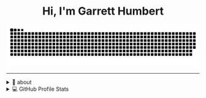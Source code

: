 <div align="center">
<h1 align="center">Hi, I'm Garrett Humbert</h1>
</div>

<div align="center">
  <a href="(https://github.com/Arxci)">
  <img  src="https://github.com/1999AZZAR/1999AZZAR/blob/main/resources/img/grid-snake.svg"
       alt="snake" /></a>
</div>

-----

<details>
  <summary>🧮 about</summary>
<div>
<samp>
<h2 align="center">About this Account</h2>
 <p align="center">
  <a href="github.com/1999AZZAR" target="blank"><img align="center" 
     src="https://komarev.com/ghpvc/?username=arxci&style=for-the-badge&label=PROFILE+VIEWS" height="25"
     alt="views count" /></a>
  <a href="https://garretthumbert.org/"><img align="center" 
     src="https://img.shields.io/website?down_message=offline&style=for-the-badge&up_message=online&url=https%3A%2F%2F1999azzar.github.io%2F1999AZZAR%2F" height="25"
     alt="website" /></a>
  </p>
 </samp>
</div>
</details>
  
<details> 
  <summary>💻 GitHub Profile Stats</summary>
  <div>
  <samp>
    <h2 align="center"> Github stats </h2>
      <br/>
    <details open>
  <summary><h3>Languages</h3></summary>
            <p align="center">
        <a href="https://github.com/arxci/">
          <img src="https://github-readme-stats.vercel.app/api/top-langs/?username=arxci&langs_count=6&theme=gruvbox&layout=compact&hide_border=true"
          alt="arxci :: overall Top Langs " /></a>
      </p>
        <p align="center">
          <a href="https://github.com/arxci/">
          <img width="45%" src="https://github-profile-summary-cards.vercel.app/api/cards/repos-per-language?username=arxci&theme=gruvbox&layout=compact&hide_border=true"
          alt="arxci :: Top Langs by repo" />
          <img width="45%" src="https://github-profile-summary-cards.vercel.app/api/cards/most-commit-language?username=arxci&theme=gruvbox&layout=compact&hide_border=true"
          alt="arxci :: Top Langs by commit" />
          </a>
        </p>
</details>
    <details open>
  <summary><h3>stasistic</h3></summary>
        <p align="center">
          <a href="https://github.com/arxci/">
          <img width="49.5%" src="https://github-readme-stats.vercel.app/api?username=arxci&show_icons=true&theme=gruvbox&hide_border=true" />
          <img width="49.5%" src="https://github-readme-streak-stats.herokuapp.com/?user=arxci&theme=gruvbox&hide_border=true" />
          </a>
       </p>
     <br>
     </samp>
  </div>    
</details>

</details>
<br/>
</details> 
